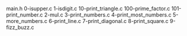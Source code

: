 main.h 
0-isupper.c 
1-isdigit.c 
10-print_triangle.c 
100-prime_factor.c 
101-print_number.c 
2-mul.c 
3-print_numbers.c 
4-print_most_numbers.c 
5-more_numbers.c 
6-print_line.c 
7-print_diagonal.c 
8-print_square.c 
9-fizz_buzz.c
